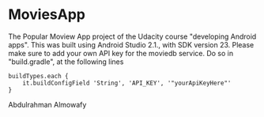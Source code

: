 # MoviesApp
The Popular Moview App project of the Udacity course "developing Android apps".
This was built using Android Studio 2.1., with SDK version 23.
Please make sure to add your own API key for the moviedb service. Do so in "build.gradle", at the following lines
    
    buildTypes.each {
        it.buildConfigField 'String', 'API_KEY', '"yourApiKeyHere"'
    }

Abdulrahman Almowafy
